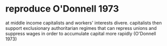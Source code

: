 # reproduce O'Donnell 1973

at middle income capitalists and workers' interests divere. capitalists then support exclusionary authoritarian regimes that can repress unions and suppress wages in order to accumulate capital more rapidly (O'Donnell 1973)